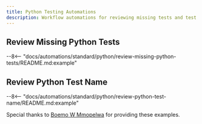 ```yaml
---
title: Python Testing Automations
description: Workflow automations for reviewing missing tests and test file names.
---
```


## Review Missing Python Tests
--8<-- "docs/automations/standard/python/review-missing-python-tests/README.md:example"

## Review Python Test Name
--8<-- "docs/automations/standard/python/review-python-test-name/README.md:example"


Special thanks to [Boemo W Mmopelwa](https://github.com/xTrilton) for providing these examples.